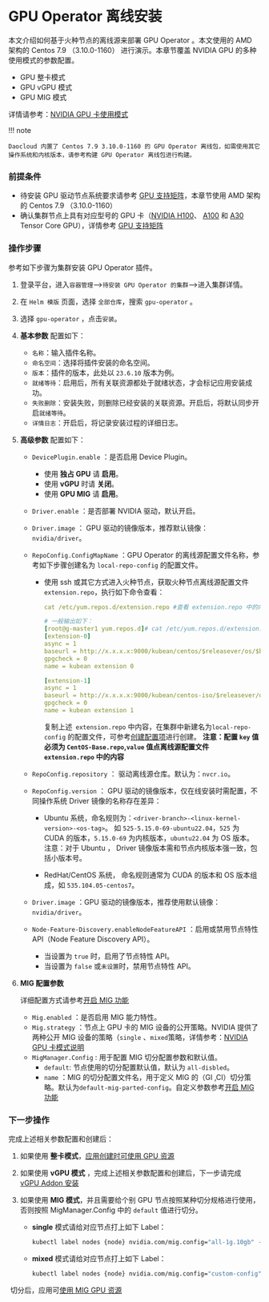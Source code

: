 # GPU Operator 离线安装

本文介绍如何基于火种节点的离线源来部署 GPU Operator 。本文使用的 AMD 架构的 Centos 7.9 （3.10.0-1160） 进行演示。本章节覆盖 NVIDIA GPU 的多种使用模式的参数配置。

- GPU 整卡模式
- GPU vGPU 模式
- GPU MIG 模式

详情请参考：[NVIDIA GPU 卡使用模式](overvie_nvidia_gpu.md)

!!! note

    Daocloud 内置了 Centos 7.9 3.10.0-1160 的 GPU Operator 离线包，如需使用其它操作系统和内核版本，请参考构建 GPU Operator 离线包进行构建。

### 前提条件

- 待安装 GPU 驱动节点系统要求请参考 [GPU 支持矩阵](../gpu_matrix.md)，本章节使用  AMD 架构的 Centos 7.9 （3.10.0-1160）
- 确认集群节点上具有对应型号的 GPU 卡（[NVIDIA H100](https://www.nvidia.com/en-us/data-center/h100/)、 [A100](https://www.nvidia.com/en-us/data-center/a100/) 和 [A30](https://www.nvidia.com/en-us/data-center/products/a30-gpu/) Tensor Core GPU），详情参考 [GPU 支持矩阵](../gpu_matrix.md)

### 操作步骤

参考如下步骤为集群安装 GPU Operator 插件。

1. 登录平台，进入`容器管理`-->`待安装 GPU Operator 的集群`-->进入集群详情。

2. 在 `Helm 模版` 页面，选择 `全部仓库`，搜索 `gpu-operator` 。

3. 选择 `gpu-operator` ，点击`安装`。

4. **基本参数** 配置如下：

    - `名称`：输入插件名称。
    - `命名空间`：选择将插件安装的命名空间。
    - `版本`：插件的版本，此处以 `23.6.10` 版本为例。
    - `就绪等待`：启用后，所有关联资源都处于就绪状态，才会标记应用安装成功。
    - `失败删除`：安装失败，则删除已经安装的关联资源。开启后，将默认同步开启`就绪等待`。
    - `详情日志`：开启后，将记录安装过程的详细日志。

5. **高级参数** 配置如下：

    - `DevicePlugin.enable` ：是否启用 Device Plugin。

        - 使用 **独占 GPU** 请 **启用**。
        - 使用  **vGPU** 时请 **关闭**。
        - 使用 **GPU MIG** 请 **启用**。

    - `Driver.enable` ：是否部署 NVIDIA 驱动，默认开启。

    - `Driver.image` ： GPU 驱动的镜像版本，推荐默认镜像：`nvidia/driver`。

    - `RepoConfig.ConfigMapName` ：GPU Operator 的离线源配置文件名称，参考如下步骤创建名为 `local-repo-config` 的配置文件。

        - 使用 ssh 或其它方式进入火种节点，获取火种节点离线源配置文件 `extension.repo`，执行如下命令查看：

            ```yaml
            cat /etc/yum.repos.d/extension.repo #查看 extension.repo 中的内容。
            
            # 一般输出如下：
            [root@g-master1 yum.repos.d]# cat /etc/yum.repos.d/extension.repo
            [extension-0]
            async = 1
            baseurl = http://x.x.x.x:9000/kubean/centos/$releasever/os/$basearch
            gpgcheck = 0
            name = kubean extension 0
            
            [extension-1]
            async = 1
            baseurl = http://x.x.x.x:9000/kubean/centos-iso/$releasever/os/$basearch
            gpgcheck = 0
            name = kubean extension 1
            ```
            
            复制上述` extension.repo` 中内容，在集群中新建名为`local-repo-config` 的配置文件，可参考[创建配置项](../../configmaps-secrets/create-configmap.md)进行创建。
            **注意：配置 `key` 值必须为 `CentOS-Base.repo`,`value` 值点离线源配置文件 `extension.repo` 中的内容**

    - `RepoConfig.repository` ：  驱动离线源仓库。默认为：`nvcr.io`。

    - `RepoConfig.version` ： GPU 驱动的镜像版本，仅在线安装时需配置，不同操作系统 Driver 镜像的名称存在差异：

         - Ubuntu 系统，命名规则为：`<driver-branch>-<linux-kernel-version>-<os-tag>`。
           如 `525-5.15.0-69-ubuntu22.04`，`525` 为 CUDA 的版本，`5.15.0-69` 为内核版本，`ubuntu22.04` 为 OS 版本。
           注意：对于 Ubuntu ， Driver 镜像版本需和节点内核版本强一致，包括小版本号。

         - RedHat/CentOS 系统， 命名规则通常为 CUDA 的版本和 OS 版本组成，如 `535.104.05-centos7`。

    - `Driver.image` ：GPU 驱动的镜像版本，推荐使用默认镜像：`nvidia/driver`。

    - `Node-Feature-Discovery.enableNodeFeatureAPI` ：启用或禁用节点特性 API（Node Feature Discovery API）。

         - 当设置为 `true` 时，启用了节点特性 API。
         - 当设置为 `false` 或`未设置`时，禁用节点特性 API。

6.  **MIG 配置参数**

    详细配置方式请参考[开启 MIG 功能](../create_mig.md)

    - `Mig.enabled` ：是否启用 MIG 能力特性。
    - `Mig.strategy` ：节点上 GPU 卡的 MIG 设备的公开策略。NVIDIA 提供了两种公开 MIG 设备的策略（`single` 、`mixed`策略，详情参考：[NVIDIA GPU 卡模式说明](overvie_nvidia_gpu.md)
    - `MigManager.Config` : 用于配置 MIG 切分配置参数和默认值。
        - `default`: 节点使用的切分配置默认值，默认为 `all-disbled`。
        - `name` ：MIG 的切分配置文件名，用于定义 MIG 的（GI ,CI）切分策略。默认为`default-mig-parted-config`。自定义参数参考[开启 MIG 功能](../create_mig.md)


### 下一步操作

完成上述相关参数配置和创建后：

1. 如果使用 **整卡模式**，[应用创建时可使用 GPU 资源](full_gpu_userguide.md)

2. 如果使用 **vGPU 模式** ，完成上述相关参数配置和创建后，下一步请完成 [vGPU Addon 安装](vgpu/vgpu_addon.md)

3. 如果使用 **MIG 模式**，并且需要给个别 GPU 节点按照某种切分规格进行使用，否则按照 MigManager.Config 中的 `default` 值进行切分。

    - **single** 模式请给对应节点打上如下 Label：

        ```sh
        kubectl label nodes {node} nvidia.com/mig.config="all-1g.10gb" --overwrite
        ```

    - **mixed** 模式请给对应节点打上如下 Label：

        ```sh
        kubectl label nodes {node} nvidia.com/mig.config="custom-config" --overwrite
        ```


​        	切分后，应用可[使用 MIG GPU 资源](../mig/mig_usage.md)
